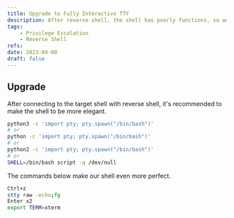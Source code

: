 ```yaml
---
title: Upgrade to Fully Interactive TTY
description: After reverse shell, the shell has poorly functions, so we can upgrade to more functional shell.
tags:
    - Privilege Escalation
    - Reverse Shell
refs:
date: 2023-04-08
draft: false
---
```


## Upgrade

After connecting to the target shell with reverse shell, it's recommended to make the shell to be more elegant.

```sh
python3 -c 'import pty; pty.spawn("/bin/bash")'
# or
python -c 'import pty; pty.spawn("/bin/bash")'
# or
python2 -c 'import pty; pty.spawn("/bin/bash")'
# or
SHELL=/bin/bash script -q /dev/null
```

The commands below make our shell even more perfect.

```sh
Ctrl+z
stty raw -echo;fg
Enter x2
export TERM=xterm
```
